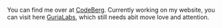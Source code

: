 You can find me over at [CodeBerg](https://codeberg.org/Void074). Currently working on my website, you can visit here [GuriaLabs](https://gurialabs.fly.dev/), which still needs abit move love and attention.
